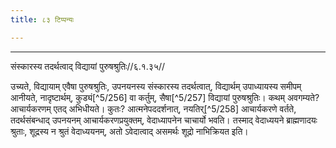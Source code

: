 ```yaml
---
title: ८३ टिप्पन्यः

---
```


[^5/255]: E2: guṇenādhyayanenārthī

____________________________________________


संस्कारस्य तदर्थत्वाद् विद्यायां पुरुषश्रुतिः//६.१.३५//

उच्यते, विद्यायाम् एवैषा पुरुषश्रुतिः, उपनयनस्य संस्कारस्य तदर्थत्वात्, विद्यार्थम् उपाध्यायस्य समीपम् आनीयते, नादृष्टार्थम्, कुड्यं[^5/256] वा कर्तुम्, सैषा[^5/257] विद्यायां पुरुषश्रुतिः। कथम् अवगम्यते? आचार्यकरणम् एतद् अभिधीयते। कुतः? आत्मनेपददर्शनात्, नयतिर्[^5/258] आचार्यकरणे वर्तते, तदर्थसंबन्धाद् उपनयनम् आचार्यकरणप्रयुक्तम्, वेदाध्यापनेन चाचार्यो भवति। तस्माद् वेदाध्ययने ब्राह्मणादयः श्रुताः, शूद्रस्य न श्रुतं वेदाध्ययनम्, अतो ऽवेदात्वाद् असमर्थः शूद्रो नाभिक्रियत इति।
